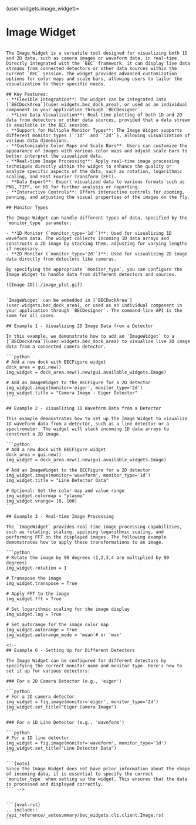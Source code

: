 (user.widgets.image_widget)=

# Image Widget

````{tab} Overview

The Image Widget is a versatile tool designed for visualizing both 1D and 2D data, such as camera images or waveform data, in real-time. Directly integrated with the `BEC` framework, it can display live data streams from connected detectors or other data sources within the current `BEC` session. The widget provides advanced customization options for color maps and scale bars, allowing users to tailor the visualization to their specific needs.

## Key Features:
- **Flexible Integration**: The widget can be integrated into [`BECDockArea`](user.widgets.bec_dock_area), or used as an individual component in your application through `BECDesigner`.
- **Live Data Visualization**: Real-time plotting of both 1D and 2D data from detectors or other data sources, provided that a data stream is available in the BEC session.
- **Support for Multiple Monitor Types**: The Image Widget supports different monitor types (`'1d'` and `'2d'`), allowing visualization of various data dimensions.
- **Customizable Color Maps and Scale Bars**: Users can customize the appearance of images with various color maps and adjust scale bars to better interpret the visualized data.
- **Real-time Image Processing**: Apply real-time image processing techniques directly within the widget to enhance the quality or analyze specific aspects of the data, such as rotation, logarithmic scaling, and Fast Fourier Transform (FFT).
- **Data Export**: Export visualized data to various formats such as PNG, TIFF, or H5 for further analysis or reporting.
- **Interactive Controls**: Offers interactive controls for zooming, panning, and adjusting the visual properties of the images on the fly.

## Monitor Types

The Image Widget can handle different types of data, specified by the `monitor_type` parameter:

- **1D Monitor (`monitor_type='1d'`)**: Used for visualizing 1D waveform data. The widget collects incoming 1D data arrays and constructs a 2D image by stacking them, adjusting for varying lengths if necessary.
- **2D Monitor (`monitor_type='2d'`)**: Used for visualizing 2D image data directly from detectors like cameras.

By specifying the appropriate `monitor_type`, you can configure the Image Widget to handle data from different detectors and sources.

![Image 2D](./image_plot.gif)
````

````{tab} Examples - CLI

`ImageWidget` can be embedded in [`BECDockArea`](user.widgets.bec_dock_area), or used as an individual component in your application through `BECDesigner`. The command-line API is the same for all cases.

## Example 1 - Visualizing 2D Image Data from a Detector

In this example, we demonstrate how to add an `ImageWidget` to a [`BECDockArea`](user.widgets.bec_dock_area) to visualize live 2D image data from a connected camera detector.

```python
# Add a new dock with BECFigure widget
dock_area = gui.new()
img_widget = dock_area.new().new(gui.available_widgets.Image)

# Add an ImageWidget to the BECFigure for a 2D detector
img_widget.image(monitor='eiger', monitor_type='2d')
img_widget.title = "Camera Image - Eiger Detector"
```

## Example 2 - Visualizing 1D Waveform Data from a Detector

This example demonstrates how to set up the Image Widget to visualize 1D waveform data from a detector, such as a line detector or a spectrometer. The widget will stack incoming 1D data arrays to construct a 2D image.

```python
# Add a new dock with BECFigure widget
dock_area = gui.new()
img_widget = dock_area.new().new(gui.available_widgets.Image)

# Add an ImageWidget to the BECFigure for a 2D detector
img_widget.image(monitor='waveform', monitor_type='1d')
img_widget.title = "Line Detector Data"

# Optional: Set the color map and value range
img_widget.colormap = "plasma"
img_widget.vrange= [0, 100]
```

## Example 3 - Real-time Image Processing

The `ImageWidget` provides real-time image processing capabilities, such as rotating, scaling, applying logarithmic scaling, and performing FFT on the displayed images. The following example demonstrates how to apply these transformations to an image.

```python
# Rotate the image by 90 degrees (1,2,3,4 are multiplied by 90 degrees)
img_widget.rotation = 1

# Transpose the image
img_widget.transpose = True

# Apply FFT to the image
img_widget.fft = True

# Set logarithmic scaling for the image display
img_widget.log = True

# Set autorange for the image color map
img_widget.autorange = True
img_widget.autorange_mode = 'mean'# or 'max' 
```
<!-- 
## Example 6 - Setting Up for Different Detectors

The Image Widget can be configured for different detectors by specifying the correct monitor name and monitor type. Here's how to set it up for various detectors:

### For a 2D Camera Detector (e.g., 'eiger')

```python
# For a 2D camera detector
img_widget = fig.image(monitor='eiger', monitor_type='2d')
img_widget.set_title("Eiger Camera Image")
```

### For a 1D Line Detector (e.g., 'waveform')

```python
# For a 1D line detector
img_widget = fig.image(monitor='waveform', monitor_type='1d')
img_widget.set_title("Line Detector Data")
```

```{note}
Since the Image Widget does not have prior information about the shape of incoming data, it is essential to specify the correct `monitor_type` when setting up the widget. This ensures that the data is processed and displayed correctly.
``` -->


````

````{tab} API
```{eval-rst}  
.. include:: /api_reference/_autosummary/bec_widgets.cli.client.Image.rst
```
````
